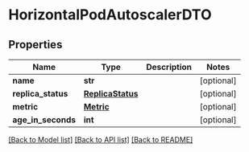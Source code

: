 # HorizontalPodAutoscalerDTO

## Properties
Name | Type | Description | Notes
------------ | ------------- | ------------- | -------------
**name** | **str** |  | [optional] 
**replica_status** | [**ReplicaStatus**](ReplicaStatus.md) |  | [optional] 
**metric** | [**Metric**](Metric.md) |  | [optional] 
**age_in_seconds** | **int** |  | [optional] 

[[Back to Model list]](../README.md#documentation-for-models) [[Back to API list]](../README.md#documentation-for-api-endpoints) [[Back to README]](../README.md)

